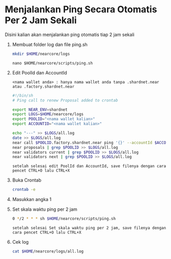 # Menjalankan Ping Secara Otomatis Per 2 Jam Sekali
Disini kalian akan menjalankan ping otomatis tiap 2 jam sekali

1. Membuat folder log dan file ping.sh

    ```bash
    mkdir $HOME/nearcore/logs
    ```
    ```
    nano $HOME/nearcore/scripts/ping.sh
    ```
 2. Edit PoolId dan AccountId
    
    `<nama wallet anda> : hanya nama wallet anda tanpa .shardnet.near atau .factory.shardnet.near`
    
    ```bash
    #!/bin/sh
    # Ping call to renew Proposal added to crontab

    export NEAR_ENV=shardnet
    export LOGS=$HOME/nearcore/logs
    export POOLID="<nama wallet kalian>"
    export ACCOUNTID="<nama wallet kalian>"

    echo "---" >> $LOGS/all.log
    date >> $LOGS/all.log
    near call $POOLID.factory.shardnet.near ping '{}' --accountId $ACCOUNTID.shardnet.near --gas=300000000000000 >> $LOGS/all.log
    near proposals | grep $POOLID >> $LOGS/all.log
    near validators current | grep $POOLID >> $LOGS/all.log
    near validators next | grep $POOLID >> $LOGS/all.log
    ```
    `setelah selesai edit PoolId dan AccountId, save filenya dengan cara pencet CTRL+O lalu CTRL+X`
    
 3. Buka Crontab
    
    ```bash
    crontab -e
    ```
    
 4. Masukkan angka 1
 5. Set skala waktu ping per 2 jam
      
    ```bash
    0 */2 * * * sh $HOME/nearcore/scripts/ping.sh
    ```
    `setelah selesai Set skala waktu ping per 2 jam, save filenya dengan cara pencet CTRL+O lalu CTRL+X`
   
 6. Cek log
    
    ```bash
    cat $HOME/nearcore/logs/all.log
    ```
